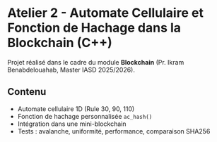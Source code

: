 
#  Atelier 2 - Automate Cellulaire et Fonction de Hachage dans la Blockchain (C++)

Projet réalisé dans le cadre du module **Blockchain** (Pr. Ikram Benabdelouahab, Master IASD 2025/2026).

##  Contenu
- Automate cellulaire 1D (Rule 30, 90, 110)
- Fonction de hachage personnalisée `ac_hash()`
- Intégration dans une mini-blockchain
- Tests : avalanche, uniformité, performance, comparaison SHA256
